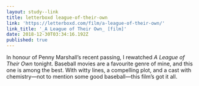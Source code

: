 ```yaml
---
layout: study--link
title: letterboxd league-of-their-own
link: 'https://letterboxd.com/film/a-league-of-their-own/'
link_title: '_A League of Their Own_ [film]'
date: 2018-12-30T03:34:16.192Z
published: true
---
```

In honour of Penny Marshall’s recent passing, I rewatched _A League of Their Own_ tonight. Baseball movies are a favourite genre of mine, and this one is among the best. With witty lines, a compelling plot, and a cast with chemistry—not to mention some good baseball—this film’s got it all.
